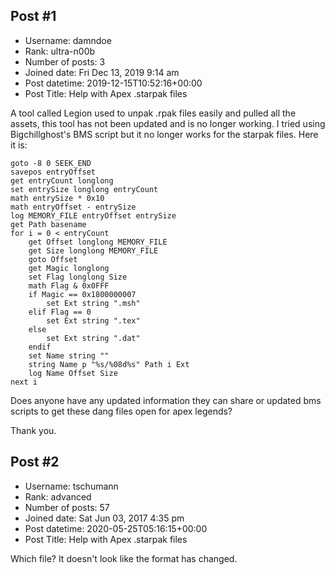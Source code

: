 ## Post #1
- Username: damndoe
- Rank: ultra-n00b
- Number of posts: 3
- Joined date: Fri Dec 13, 2019 9:14 am
- Post datetime: 2019-12-15T10:52:16+00:00
- Post Title: Help with Apex .starpak files

A tool called Legion used to unpak .rpak files easily and pulled all the assets, this tool has not been updated and is no longer working. I tried using 
Bigchillghost's BMS script but it no longer works for the starpak files.
Here it is:

```
goto -8 0 SEEK_END
savepos entryOffset
get entryCount longlong
set entrySize longlong entryCount
math entrySize * 0x10
math entryOffset - entrySize
log MEMORY_FILE entryOffset entrySize
get Path basename
for i = 0 < entryCount
	get Offset longlong MEMORY_FILE
	get Size longlong MEMORY_FILE
	goto Offset
	get Magic longlong
	set Flag longlong Size
	math Flag & 0x0FFF
	if Magic == 0x1800000007
		set Ext string ".msh"
	elif Flag == 0
		set Ext string ".tex"
	else
		set Ext string ".dat"
	endif
	set Name string ""
	string Name p "%s/%08d%s" Path i Ext
	log Name Offset Size
next i
```


Does anyone have any updated information they can share or updated bms scripts to get these dang files open for apex legends? 

Thank you.
## Post #2
- Username: tschumann
- Rank: advanced
- Number of posts: 57
- Joined date: Sat Jun 03, 2017 4:35 pm
- Post datetime: 2020-05-25T05:16:15+00:00
- Post Title: Help with Apex .starpak files

Which file? It doesn't look like the format has changed.
